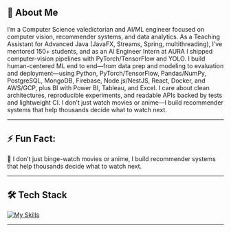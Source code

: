 ## 👋 About Me

I’m a Computer Science valedictorian and AI/ML engineer focused on computer vision, recommender systems, and data analytics. As a Teaching Assistant for Advanced Java (JavaFX, Streams, Spring, multithreading), I’ve mentored 150+ students, and as an AI Engineer Intern at AURA I shipped computer-vision pipelines with PyTorch/TensorFlow and YOLO. I build human-centered ML end to end—from data prep and modeling to evaluation and deployment—using Python, PyTorch/TensorFlow, Pandas/NumPy, PostgreSQL, MongoDB, Firebase, Node.js/NestJS, React, Docker, and AWS/GCP, plus BI with Power BI, Tableau, and Excel. I care about clean architectures, reproducible experiments, and readable APIs backed by tests and lightweight CI. I don’t just watch movies or anime—I build recommender systems that help thousands decide what to watch next.


---

## ⚡ **Fun Fact:** 
🤖 I don’t just binge-watch movies or anime, I build recommender systems that help thousands decide what to watch next.

---

## 🛠️ Tech Stack

[![My Skills](https://skillicons.dev/icons?i=py,pytorch,tensorflow,sklearn,opencv,js,ts,java,cpp,c,cs,html,css,r,nodejs,nestjs,express,fastapi,flask,django,nextjs,spring,laravel,graphql,rxjs,jquery,postgres,mongodb,mysql,sqlite,redis,docker,aws,gcp,firebase,kubernetes,nginx,terraform,githubactions,prometheus,grafana,heroku,git,github,gitlab,npm,yarn,postman,notion,figma,anaconda,linux,ubuntu,windows,latex,matlab,idea,pycharm,phpstorm,webstorm,vscode,electron,raspberrypi,powershell,maven,bootstrap,materialui,linkedin,twitter,discord,stackoverflow,md,gmail&perline=18)](https://skillicons.dev)

---

